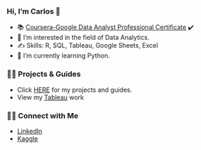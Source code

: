 ### Hi, I’m Carlos 👋 
<!---
howhowcarabao/howhowcarabao is a ✨ special ✨ repository because its `README.md` (this file) appears on your GitHub profile.
You can click the Preview link to take a look at your changes.
--->

- 📚 [Coursera-Google Data Analyst Professional Certificate](https://www.credly.com/badges/6b0ea7af-fb0d-42f6-8daf-d10bcb7fe512/linked_in_profile) ✔️
- 👀 I’m interested in the field of Data Analytics.
- ✍️ Skills: R, SQL, Tableau, Google Sheets, Excel
- 🌱 I’m currently learning Python.

### 👩‍💻 Projects & Guides
- Click [HERE](https://github.com/howhowcarabao/Portfolio_R_codes/blob/main/README.md) for my projects and guides. 
- View my [Tableau](https://public.tableau.com/app/profile/carlos.vasquez1623) work

### 🤝🏻 Connect with Me 
- [LinkedIn](https://www.linkedin.com/in/carlos-vasquez-11097972/)
- [Kaggle](https://www.kaggle.com/howhowcarabao)


